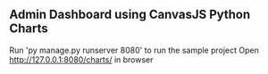 ## Admin Dashboard using CanvasJS Python Charts

Run 'py manage.py runserver 8080' to run the sample project
Open http://127.0.0.1:8080/charts/ in browser